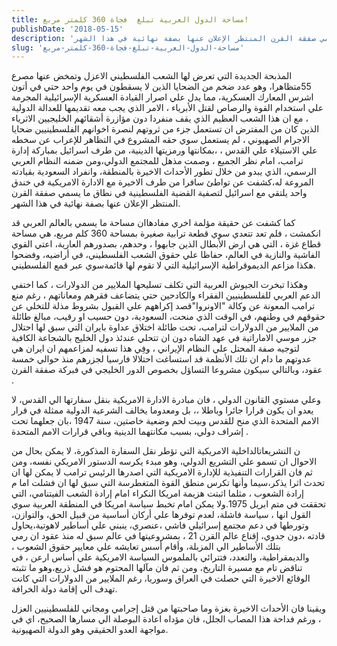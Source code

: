 ```yaml
---
title: مساحة الدول العربية تبلغ  فجاة 360 كلمتر مربع!
publishDate: '2018-05-15'
description: 'المذبحة الجديدة التي تعرض لها الشعب الفلسطيني الاعزل وتمخض عنها مصرع 55متظاهرا، وهو عدد ضخم من الضحايا الذين لا يسقطون في يوم واحد حتي في أتون اشرس المعارك العسكرية، مما يدل علي اصرار القيادة العسكرية الإسرائيلية المجرمة علي استخدام القوة والرصاص لقتل الأبرياء ، الامر الذي يجب معه تقديمها للعدالة الدولية ، مع ان هذا الشعب العظيم الذي يقف منفردا دون مؤازرة أشقائهم الخليجيين الاثرياء الذين كان من المفترض ان تستعمل جزء من ثروتهم لنصرة اخوانهم الفلسطينيين ضحايا الاجرام الصهيوني ، لم يستعمل سوي حقه المشروع في التظاهر للإعراب عن سخطه علي الاستيلاء علي القدس ، ،بمكانتها ورمزيتها الدينية، من طرف اسرائيل بمباركة إدارة ترامب، امام نظر الجميع ، وصمت مذهل للمجتمع الدولي،ومن ضمنه النظام العربي الرسمي، الذي يبدو من خلال تطور الأحداث الاخيرة بالمنطقة، وانفراد السعودية بقيادته المروعة له،كشفت عن تواطئ سافرا من طرف الاخيرة مع الادارة الامريكية في خندق واحد يلتقي مع اسرائيل لتصفية القضية الفلسطينية في نطاق ما يسمي صفقة القرن المنتظر الإعلان عنها بصفة نهائية في هذا الشهر.'
slug: 'مساحة-الدول-العربية-تبلغ-فجاة-360-كلمتر-مربع'
---
```

المذبحة الجديدة التي تعرض لها الشعب الفلسطيني الاعزل وتمخض عنها مصرع 55متظاهرا، وهو عدد ضخم من الضحايا الذين لا يسقطون في يوم واحد حتي في أتون اشرس المعارك العسكرية، مما يدل علي اصرار القيادة العسكرية الإسرائيلية المجرمة علي استخدام القوة والرصاص لقتل الأبرياء ، الامر الذي يجب معه تقديمها للعدالة الدولية ، مع ان هذا الشعب العظيم الذي يقف منفردا دون مؤازرة أشقائهم الخليجيين الاثرياء  الذين كان من المفترض ان تستعمل جزء من ثروتهم لنصرة اخوانهم الفلسطينيين ضحايا الاجرام الصهيوني ، لم يستعمل سوي حقه المشروع في التظاهر للإعراب عن سخطه علي الاستيلاء علي القدس ،  ،بمكانتها ورمزيتها الدينية، من طرف اسرائيل بمباركة إدارة ترامب، امام نظر الجميع ، وصمت مذهل للمجتمع الدولي،ومن ضمنه النظام العربي الرسمي، الذي يبدو من خلال تطور الأحداث الاخيرة بالمنطقة، وانفراد السعودية بقيادته المروعة له،كشفت عن تواطئ سافرا من طرف الاخيرة مع الادارة الامريكية في خندق واحد يلتقي مع اسرائيل لتصفية القضية الفلسطينية في نطاق ما يسمي صفقة القرن المنتظر الإعلان عنها بصفة نهائية في هذا الشهر.

كما كشفت عن حقيقة مؤلمة اخري مفادهاان مساحة ما يسمي بالعالم العربي قد انكمشت ، فلم تعد تتعدي سوي قطعة ترابية صغيرة بمساحة 360 كلم مربع، هي مساحة قطاع غزة ، التي هي ارض الأبطال الذين جابهوا ، وحدهم، بصدورهم العارية، اعتي القوي الفاشية والنازية في العالم، حفاظا علي حقوق الشعب الفلسطيني، في أراضيه،  وفضحوا هكذا مزاعم الديموقراطية الإسرائيلية التي لا تقوم لها قائمةسوي عبر قمع الفلسطيني.

وهكذا تبخرت الجيوش العربية التي تكلف تسليحها   الملايير من الدولارات ، كما اختفي الدعم العربي للفلسطينيين الفقراء والكادحين حتي يتضاعف فقرهم ومعاناتهم ، رغم منع ترامب المعونة عن وكالة "الاونروا"قصد إكراههم علي القبول بشروط مذلة للتخلي عن حقوقهم في وطنهم، في الوقت الذي منحت، السعودية، دون حسيب او رقيب،  مبالغ طائلة من الملايير من الدولارات لترامب، تحت طائلة اختلاق عداوة بايران التي سبق لها احتلال جزر موسي الاماراتية في عهد الشاه دون ان تتحلي عندئذ دول الخليج بالشجاعة الكافية لتوجيه صفة المحتل علي النظام الإيراني ، وفِي هذا تسفيه لمزاعمهم ان ايران هي عدوتهم  ما دام ان تلك الأنظمة قد استساغت احتلالا فارسيا لجزرهم منذ حوالي خمسة عقود، وبالتالي سيكون مشروعا التساؤل بخصوص الدور الخليجي في فبركة صفقة القرن .

وعلي مستوي القانون الدولي ، فان مبادرة الادارة الامريكية بنقل سفارتها الي القدس، لا يعدو ان يكون قرارا جائرا وباطلا ،، بل ومعدوما يخالف الشرعية الدولية ممثلة في قرار الامم المتحدة الذي منح للقدس وبيت لحم وضعية خاصتين، سنة 1947 ،بان جعلهما تحت إشراف دولي، بسبب مكانتهما الدينية وباقي قرارات الامم المتحدة .

ن التشريعاتالداخلية الامريكية التي تؤطر نقل السفارة المذكورة، لا يمكن بحال من الاحوال ان تسمو علي التشريع الدولي، وهو مبدء يكرسه الدستور الامريكي نفسه، ومن ثم فان القرارات التنفيذية للإدارة الامريكية التي اصدرها الرئيس ترامب لا يمكن لها ان تحدث اثرا يذكر،سيما وأنها تكرس منطق القوة المتغطرسة التي سبق لها ان فشلت اما م إرادة الشعوب ، مثلما اثبتت هزيمة امريكا النكراء امام إرادة الشعب الفيتنامي، التي تحققت في متم ابريل 1975.ولا يمكن امام تخبط سياسة امريكا في المنطقة العربية سوي القول انها ، سياسة فاشلة، لعدم توفرها علي أركان أساسية من قبيل الحق، والتوازن، وتورطها في دعم مجتمع إسرائيلي فاشي ،عنصري، ينبني علي أساطير لاهوتية،يحاول قادته ،دون جدوي، إقناع عالم القرن 21 ، بمشروعيتها في عالم سبق له منذ عقود ان رمي بتلك الأساطير الي المزبلة، وأقام أسس تعايشه علي معايير حقوق الشعوب ، والديمقراطية، والتعدد، فتترائي بالملموس السياسة الامريكية علي أساس ارعن ، في تناقض تام مع مسيرة التاريخ، ومن ثم فان مآلها المحتوم هو فشل ذريع،وهو ما تثبته الوقائع الاخيرة التي حصلت في العراق وسوريا، رغم الملايير من الدولارات التي كانت تهدف الي إقامة دولة الخرافة.

ويقينا فان الأحداث الاخيرة بغزة وما صاحبتها من قتل إجرامي ومجاني للفلسطينيين العزل ، ورغم فداحة هذا المصاب الجلل، فان مؤداه اعادة البوصلة الي مسارها الصحيح، اي في مواجهة العدو الحقيقي وهو الدولة الصهيونية.